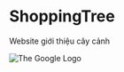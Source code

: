 # ShoppingTree
Website giới thiệu cây cảnh

<img src="http://google.com/logo.png" alt="The Google Logo">
